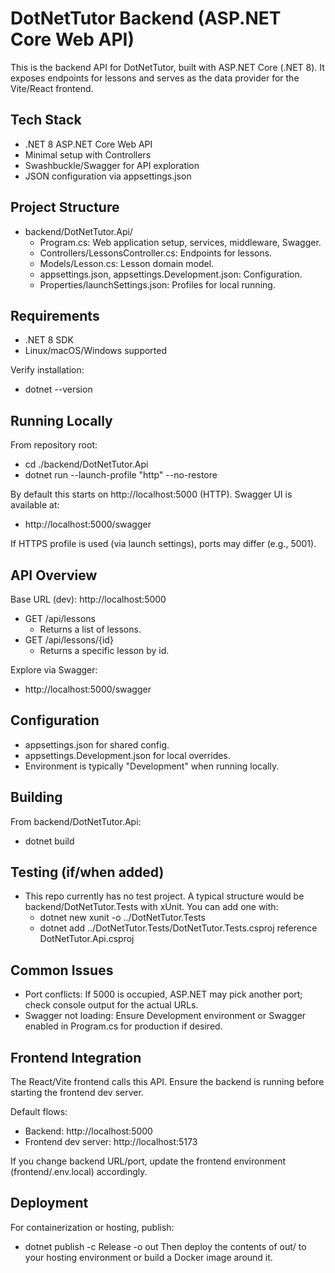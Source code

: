 # DotNetTutor Backend (ASP.NET Core Web API)

This is the backend API for DotNetTutor, built with ASP.NET Core (.NET 8). It exposes endpoints for lessons and serves as the data provider for the Vite/React frontend.

## Tech Stack

- .NET 8 ASP.NET Core Web API
- Minimal setup with Controllers
- Swashbuckle/Swagger for API exploration
- JSON configuration via appsettings.json

## Project Structure

- backend/DotNetTutor.Api/
  - Program.cs: Web application setup, services, middleware, Swagger.
  - Controllers/LessonsController.cs: Endpoints for lessons.
  - Models/Lesson.cs: Lesson domain model.
  - appsettings.json, appsettings.Development.json: Configuration.
  - Properties/launchSettings.json: Profiles for local running.

## Requirements

- .NET 8 SDK
- Linux/macOS/Windows supported

Verify installation:
- dotnet --version

## Running Locally

From repository root:
- cd ./backend/DotNetTutor.Api
- dotnet run --launch-profile "http" --no-restore

By default this starts on http://localhost:5000 (HTTP). Swagger UI is available at:
- http://localhost:5000/swagger

If HTTPS profile is used (via launch settings), ports may differ (e.g., 5001).

## API Overview

Base URL (dev): http://localhost:5000

- GET /api/lessons
  - Returns a list of lessons.
- GET /api/lessons/{id}
  - Returns a specific lesson by id.

Explore via Swagger:
- http://localhost:5000/swagger

## Configuration

- appsettings.json for shared config.
- appsettings.Development.json for local overrides.
- Environment is typically "Development" when running locally.

## Building

From backend/DotNetTutor.Api:
- dotnet build

## Testing (if/when added)

- This repo currently has no test project. A typical structure would be backend/DotNetTutor.Tests with xUnit. You can add one with:
  - dotnet new xunit -o ../DotNetTutor.Tests
  - dotnet add ../DotNetTutor.Tests/DotNetTutor.Tests.csproj reference DotNetTutor.Api.csproj

## Common Issues

- Port conflicts: If 5000 is occupied, ASP.NET may pick another port; check console output for the actual URLs.
- Swagger not loading: Ensure Development environment or Swagger enabled in Program.cs for production if desired.

## Frontend Integration

The React/Vite frontend calls this API. Ensure the backend is running before starting the frontend dev server.

Default flows:
- Backend: http://localhost:5000
- Frontend dev server: http://localhost:5173

If you change backend URL/port, update the frontend environment (frontend/.env.local) accordingly.

## Deployment

For containerization or hosting, publish:
- dotnet publish -c Release -o out
Then deploy the contents of out/ to your hosting environment or build a Docker image around it.
